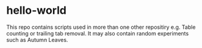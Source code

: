 # hello-world

This repo contains scripts used in more than one other repositiry e.g. Table counting or trailing tab removal. It may also contain random experiments such as Autumn Leaves.
